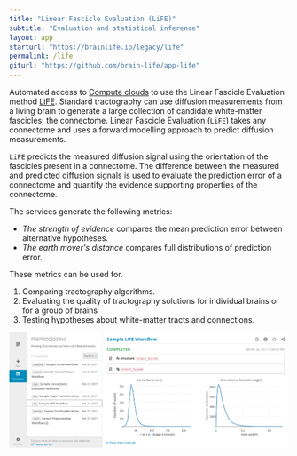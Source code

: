 ```yaml
---
title: "Linear Fascicle Evaluation (LiFE)"
subtitle: "Evaluation and statistical inference"
layout: app
starturl: "https://brainlife.io/legacy/life"
permalink: /life
giturl: "https://github.com/brain-life/app-life"
---
```


Automated access to [Compute clouds](https://jetstream-cloud.org) to use the Linear Fascicle Evaluation method [LiFE](http://francopestilli.github.io/life/). Standard tractography can use diffusion measurements from a living brain to generate a large collection of candidate white-matter fascicles; the connectome. Linear Fascicle Evaluation (`LiFE`) takes any connectome and uses a forward modelling approach to predict diffusion measurements. 

`LiFE` predicts the measured diffusion signal using the orientation of the fascicles present in a connectome. The difference between the measured and predicted diffusion signals is used to evaluate the prediction error of a connectome and quantify the evidence supporting properties of the connectome. 

The services generate the following metrics:

* *The strength of evidence* compares the mean prediction error between alternative hypotheses. 
* *The earth mover's distance* compares full distributions of prediction error. 

These metrics can be used for.

1. Comparing tractography algorithms.
2. Evaluating the quality of tractography solutions for individual brains or for a group of brains
3. Testing hypotheses about white-matter tracts and connections.

![screenshot](/images/screenshots/life.png)
